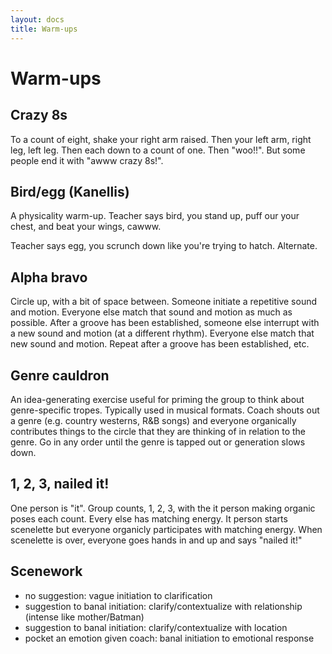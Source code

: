 ```yaml
---
layout: docs
title: Warm-ups
---
```


# Warm-ups

## Crazy 8s

To a count of eight, shake your right arm raised. Then your left arm, right leg, left leg. Then each down to a count of one. Then "woo!!". But some people end it with "awww crazy 8s!".

## Bird/egg (Kanellis)

A physicality warm-up. Teacher says bird, you stand up, puff our your chest, and beat your wings, cawww.

Teacher says egg, you scrunch down like you're trying to hatch. Alternate.

## Alpha bravo

Circle up, with a bit of space between. Someone initiate a repetitive sound and motion. Everyone else match that sound and motion as much as possible. After a groove has been established, someone else interrupt with a new sound and motion (at a different rhythm). Everyone else match that new sound and motion. Repeat after a groove has been established, etc.

## Genre cauldron

An idea-generating exercise useful for priming the group to think about genre-specific tropes. Typically used in musical formats. Coach shouts out a genre (e.g. country westerns, R&B songs) and everyone organically contributes things to the circle that they are thinking of in relation to the genre. Go in any order until the genre is tapped out or generation slows down.

## 1, 2, 3, nailed it!

One person is "it". Group counts, 1, 2, 3, with the it person making organic poses each count. Every else has matching energy. It person starts scenelette but everyone organicly participates with matching energy. When scenelette is over, everyone goes hands in and up and says "nailed it!"

## Scenework

- no suggestion: vague initiation to clarification
- suggestion to banal initiation: clarify/contextualize with relationship (intense like mother/Batman)
- suggestion to banal initiation: clarify/contextualize with location
- pocket an emotion given coach: banal initiation to emotional response
